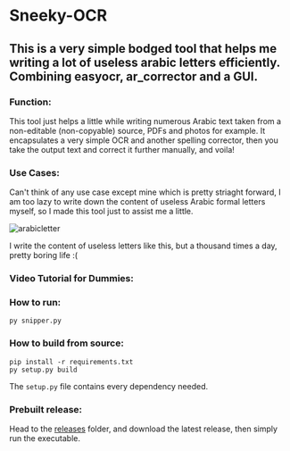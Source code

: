 # Sneeky-OCR
## This is a very simple bodged tool that helps me writing a lot of useless arabic letters efficiently. Combining easyocr, ar_corrector and a GUI.

### Function:
This tool just helps a little while writing numerous Arabic text taken from a non-editable (non-copyable) source, PDFs and photos for example.
It encapsulates a very simple OCR and another spelling corrector, then you take the output text and correct it further manually, and voila!

### Use Cases:
Can't think of any use case except mine which is pretty striaght forward, I am too lazy to write down the content of useless Arabic formal letters myself, so I made this tool just to assist me a little.


![arabicletter](https://github.com/user-attachments/assets/7ec79337-4b2f-4b9f-a1ff-ec318cca3be9)


I write the content of useless letters like this, but a thousand times a day, pretty boring life :(

### Video Tutorial for Dummies:


### How to run:
```py snipper.py```

### How to build from source:
```
pip install -r requirements.txt
py setup.py build
```
The ```setup.py``` file contains every dependency needed.

### Prebuilt release:
Head to the [releases](https://github.com/aymanreda56/Sneeky-OCR/releases) folder, and download the latest release, then simply run the executable.
